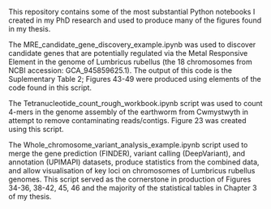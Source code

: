 This repository contains some of the most substantial Python notebooks I created in my PhD research and used to produce many of the figures found in my thesis. 

The MRE_candidate_gene_discovery_example.ipynb was used to discover candidate genes that are potentially regulated via the Metal Responsive Element in the genome of Lumbricus rubellus (the 18 chromosomes from NCBI accession: GCA_945859625.1). The output of this code is the Suplementary Table 2; Figures 43-49 were produced using elements of the code found in this script.

The Tetranucleotide_count_rough_workbook.ipynb script was used to count 4-mers in the genome assembly of the earthworm from Cwmystwyth in attempt to remove contaminating reads/contigs. Figure 23 was created using this script.

The Whole_chromosome_variant_analysis_example.ipynb script used to merge the gene prediction (FINDER), variant calling (DeepVariant), and annotation (UPIMAPI) datasets, produce statistics from the combined data, and allow visualisation of key loci on chromosomes of Lumbricus rubellus genomes. This script served as the cornerstone in production of Figures 34-36, 38-42, 45, 46 and the majority of the statistical tables in Chapter 3 of my thesis.
